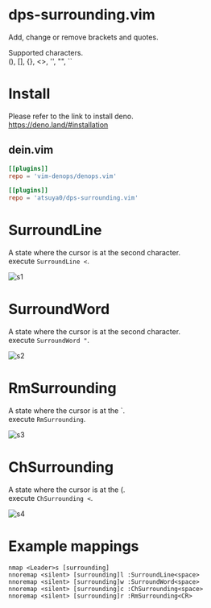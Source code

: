 # dps-surrounding.vim
Add, change or remove brackets and quotes.  

Supported characters.  
(),  [],  {},  <>,  '',  "",  ``

# Install
Please refer to the link to install deno.  
https://deno.land/#installation  

## dein.vim
```toml
[[plugins]]
repo = 'vim-denops/denops.vim'

[[plugins]]
repo = 'atsuya0/dps-surrounding.vim'
```

# SurroundLine
A state where the cursor is at the second character.  
execute `SurroundLine <`.  

![s1](https://user-images.githubusercontent.com/37957375/131354180-a991236f-bddc-4216-89f6-2416711aae0c.gif)

# SurroundWord
A state where the cursor is at the second character.  
execute `SurroundWord "`.  

![s2](https://user-images.githubusercontent.com/37957375/131354193-d0cf88c8-9951-42e7-9bf0-e596e95d310c.gif)

# RmSurrounding
A state where the cursor is at the \`.  
execute `RmSurrounding`.  

![s3](https://user-images.githubusercontent.com/37957375/131354203-f9630a21-2915-4f28-a77d-15a38d4ee562.gif)

# ChSurrounding
A state where the cursor is at the (.  
execute `ChSurrounding <`.  

![s4](https://user-images.githubusercontent.com/37957375/131354211-9b6cc6b5-b6ab-48cc-9551-f7534e3ce37a.gif)

# Example mappings
```vim
nmap <Leader>s [surrounding]
nnoremap <silent> [surrounding]l :SurroundLine<space>
nnoremap <silent> [surrounding]w :SurroundWord<space>
nnoremap <silent> [surrounding]c :ChSurrounding<space>
nnoremap <silent> [surrounding]r :RmSurrounding<CR>
```
